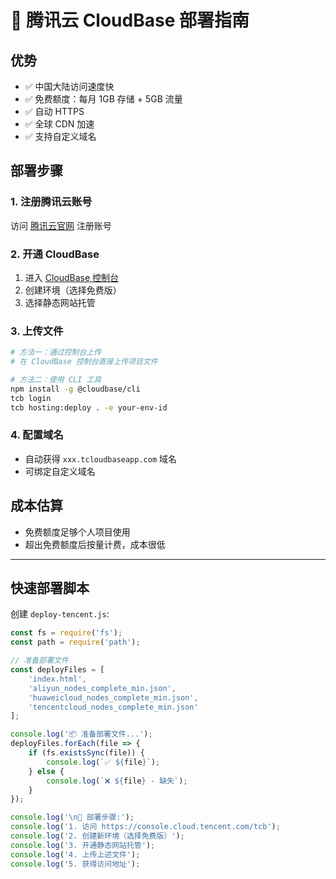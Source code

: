 # 🚀 腾讯云 CloudBase 部署指南

## 优势
- ✅ 中国大陆访问速度快
- ✅ 免费额度：每月 1GB 存储 + 5GB 流量
- ✅ 自动 HTTPS
- ✅ 全球 CDN 加速
- ✅ 支持自定义域名

## 部署步骤

### 1. 注册腾讯云账号
访问 [腾讯云官网](https://cloud.tencent.com/) 注册账号

### 2. 开通 CloudBase
1. 进入 [CloudBase 控制台](https://console.cloud.tencent.com/tcb)
2. 创建环境（选择免费版）
3. 选择静态网站托管

### 3. 上传文件
```bash
# 方法一：通过控制台上传
# 在 CloudBase 控制台直接上传项目文件

# 方法二：使用 CLI 工具
npm install -g @cloudbase/cli
tcb login
tcb hosting:deploy . -e your-env-id
```

### 4. 配置域名
- 自动获得 `xxx.tcloudbaseapp.com` 域名
- 可绑定自定义域名

## 成本估算
- 免费额度足够个人项目使用
- 超出免费额度后按量计费，成本很低

---

## 快速部署脚本

创建 `deploy-tencent.js`:
```javascript
const fs = require('fs');
const path = require('path');

// 准备部署文件
const deployFiles = [
    'index.html',
    'aliyun_nodes_complete_min.json',
    'huaweicloud_nodes_complete_min.json',
    'tencentcloud_nodes_complete_min.json'
];

console.log('📦 准备部署文件...');
deployFiles.forEach(file => {
    if (fs.existsSync(file)) {
        console.log(`✅ ${file}`);
    } else {
        console.log(`❌ ${file} - 缺失`);
    }
});

console.log('\n🚀 部署步骤:');
console.log('1. 访问 https://console.cloud.tencent.com/tcb');
console.log('2. 创建新环境（选择免费版）');
console.log('3. 开通静态网站托管');
console.log('4. 上传上述文件');
console.log('5. 获得访问地址');
``` 